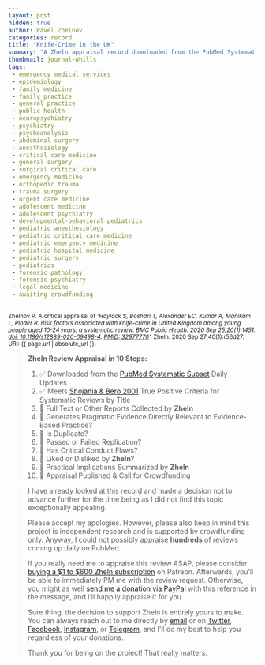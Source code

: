 ```yaml
---
layout: post
hidden: true
author: Pavel Zhelnov
categories: record
title: "Knife-Crime in the UK"
summary: "A Zheln appraisal record downloaded from the PubMed Systematic Subset daily updates."
thumbnail: journal-whills
tags:
 - emergency medical services
 - epidemiology
 - family medicine
 - family practice
 - general practice
 - public health
 - neuropsychiatry
 - psychiatry
 - psychoanalysis
 - abdominal surgery
 - anesthesiology
 - critical care medicine
 - general surgery
 - surgical critical care
 - emergency medicine
 - orthopedic trauma
 - trauma surgery
 - urgent care medicine
 - adolescent medicine
 - adolescent psychiatry
 - developmental-behavioral pediatrics
 - pediatric anesthesiology
 - pediatric critical care medicine
 - pediatric emergency medicine
 - pediatric hospital medicine
 - pediatric surgery
 - pediatrics
 - forensic pathology
 - forensic psychiatry
 - legal medicine
 - awaiting crowdfunding
---
```


<small id="citation">Zhelnov P. A critical appraisal of _‘Haylock S, Boshari T, Alexander EC, Kumar A, Manikam L, Pinder R. Risk factors associated with knife-crime in United Kingdom among young people aged 10-24 years: a systematic review. BMC Public Health. 2020 Sep 25;20(1):1451. [doi: 10.1186/s12889-020-09498-4](https://doi.org/10.1186/s12889-020-09498-4). [PMID: 32977770](https://pubmed.gov/32977770)’._ Zheln. 2020 Sep 27;40(1):r56d27. URI: {{ page.url | absolute_url }}.</small>

> **Zheln Review Appraisal in 10 Steps:**
>
> 1. ✅ Downloaded from the [PubMed Systematic Subset](https://github.com/p1m-ortho/qs-global-ortho-search-queries/blob/global-sr-query/README.md) Daily Updates
> 2. ✅ Meets [Shojania & Bero 2001](https://www.researchgate.net/publication/11820967_Taking_Advantage_of_the_Explosion_of_Systematic_Reviews_An_Efficient_MEDLINE_Search_Strategy) True Positive Criteria for Systematic Reviews by Title
> 3. 🔄 Full Text or Other Reports Collected by **Zheln**
> 4. 🔄 Generates Pragmatic Evidence Directly Relevant to Evidence-Based Practice?
> 5. 🔄 Is Duplicate?
> 6. 🔄 Passed or Failed Replication?
> 7. 🔄 Has Critical Conduct Flaws?
> 8. 🔄 Liked or Disliked by **Zheln**?
> 9. 🔄 Practical Implications Summarized by **Zheln**
> 10. 🔄 Appraisal Published & Call for Crowdfunding

> I have already looked at this record and made a decision not to advance further for the time being as I did not find this topic exceptionally appealing.
>
> Please accept my apologies. However, please also keep in mind this project is independent research and is supported by crowdfunding only. Anyway, I could not possibly appraise **hundreds** of reviews coming up daily on PubMed.
> 
> If you really need me to appraise this review ASAP, please consider [buying a $1 to $600 Zheln subscription](https://patreon.com/zheln) on Patreon. Afterwards, you’ll be able to immediately PM me with the review request. Otherwise, you might as well [send me a donation via PayPal](https://paypal.me/pjelnov) with this reference in the message, and I’ll happily appraise it for you.
> 
> Sure thing, the decision to support Zheln is entirely yours to make. You can always reach out to me directly by [email](mailto:pavel@zheln.com) or on [Twitter](https://twitter.com/drzhelnov), [Facebook](https://facebook.com/drzhelnov), [Instagram](https://instagram.com/igzheln), or [Telegram](https://t.me/drzhelnov), and I’ll do my best to help you regardless of your donations.
> 
> Thank you for being on the project! That really matters.
